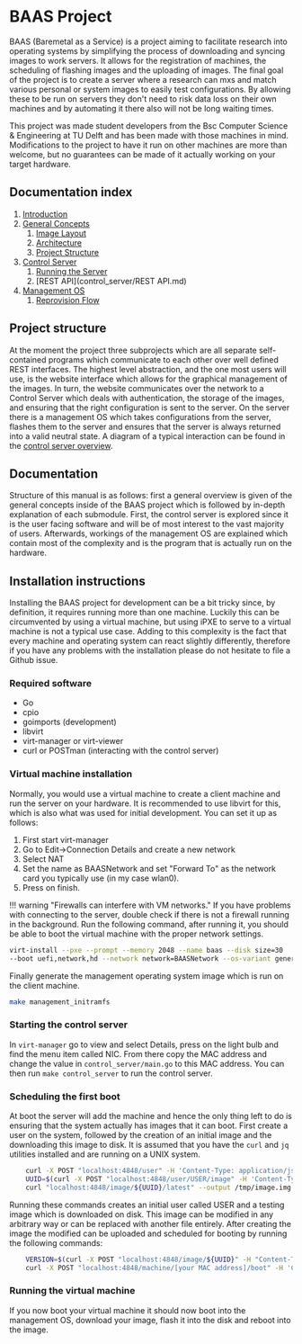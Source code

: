# BAAS Project

BAAS (Baremetal as a Service) is a project aiming to facilitate research into operating systems by simplifying the process of downloading and syncing images to work servers. It allows for the registration of machines, the scheduling of flashing images and the uploading of images. The final goal of the project is to create a server where a research can mxs and match various personal or system images to easily test configurations. By allowing these to be run on servers they don't need to risk data loss on their own machines and by automating it there also will not be long waiting times.

This project was made student developers from the Bsc Computer Science & Engineering at TU Delft and has been made with those machines in mind. Modifications to the project to have it run on other machines are more than welcome, but no guarantees can be made of it actually working on your target hardware.

## Documentation index
1. [Introduction](index.md)
2. [General Concepts](general/index.md)
    1. [Image Layout](general/images.md)
    2. [Architecture](general/architecture.md)
    3. [Project Structure](general/project_structure.md)
3. [Control Server](control_server/index.md)
    1. [Running the Server](control_server/running_baas_control_server.md)
    2. [REST API](control_server/REST API.md)
4. [Management OS](management_os/index.md)
    1. [Reprovision Flow](management_os/reprovision_flow.md)

## Project structure
At the moment the project three subprojects which are all separate self-contained programs which communicate to each other over well defined REST interfaces. The highest level abstraction, and the one most users will use, is the website interface which allows for the graphical management of the images. In turn, the website communicates over the network to a Control Server which deals with authentication, the storage of the images, and ensuring that the right configuration is sent to the server. On the server there is a management OS which takes configurations from the server, flashes them to the server and ensures that the server is always returned into a valid neutral state. A diagram of a typical interaction can be found in the [control server overview](control_server/index.md).

## Documentation
Structure of this manual is as follows: first a general overview is given of the general concepts inside of the BAAS project which is followed by in-depth explanation of each submodule. First, the control server is explored since it is the user facing software and will be of most interest to the vast majority of users. Afterwards, workings of the management OS are explained which contain most of the complexity and is the program that is actually run on the hardware.

## Installation instructions
Installing the BAAS project for development can be a bit tricky since, by definition, it requires running more than one machine. Luckily this can be circumvented by using a virtual machine, but using iPXE to serve to a virtual machine is not a typical use case. Adding to this complexity is the fact that every machine and operating system can react slightly differently, therefore if you have any problems with the installation please do not hesitate to file a Github issue.

### Required software
- Go
- cpio
- goimports (development)
- libvirt
- virt-manager or virt-viewer
- curl or POSTman (interacting with the control server)

### Virtual machine installation
Normally, you would use a virtual machine to create a client machine and run the server on your hardware. It is recommended to use libvirt for this, which is also what was used for initial development. You can set it up as follows:

1. First start virt-manager
2. Go to Edit->Connection Details and create a new network
3. Select NAT
4. Set the name as BAASNetwork and set "Forward To" as the network card you typically use (in my case wlan0).
5. Press on finish.

!!! warning "Firewalls can interfere with VM networks."
    If you have problems with connecting to the server, double check if there is not a firewall running in the background.
	Run the following command, after running it, you should be able to boot the virtual machine with the proper network settings.

```sh
virt-install --pxe --prompt --memory 2048 --name baas --disk size=30
--boot uefi,network,hd --network network=BAASNetwork --os-variant generic
```

Finally generate the management operating system image which is run on the client machine.

```sh
make management_initramfs
```

### Starting the control server
In `virt-manager` go to view and select Details, press on the light bulb and find the menu item called NIC. From there copy the MAC address and change the value in `control_server/main.go` to this MAC address. You can then run `make control_server` to run the control server.

### Scheduling the first boot
At boot the server will add the machine and hence the only thing left to do is ensuring that the system actually has images that it can boot. First create a user on the system, followed by the creation of an initial image and the downloading this image to disk. It is assumed that you have the `curl` and `jq` utilities installed and are running on a UNIX system.

```sh
	curl -X POST "localhost:4848/user" -H 'Content-Type: application/json' -d '{"name": "USER", "email": "EMAIL", "role": "user"}'
	UUID=$(curl -X POST "localhost:4848/user/USER/image" -H 'Content-Type: application/json' -d '{"name": "Test image", "DiskUUID": "/dev/sda"}' | jq .UUID | sed 's/\"//g')
	curl "localhost:4848/image/${UUID}/latest" --output /tmp/image.img
```

Running these commands creates an initial user called USER and a testing image which is downloaded on disk. This image can be modified in any arbitrary way or can be replaced with another file entirely. After creating the image the modified can be uploaded and scheduled for booting by running the following commands:

```sh
	VERSION=$(curl -X POST "localhost:4848/image/${UUID}" -H "Content-Type: multipart/form-data" -F "file=@/tmp/image.img" | awk '{print $4}')
	curl -X POST "localhost:4848/machine/[your MAC address]/boot" -H 'Content-Type: application/json' -d "{\"Version\": ${VERSION}, \"ImageUUID\": \"${UUID}\", \"update\": false}"
```

### Running the virtual machine
If you now boot your virtual machine it should now boot into the management OS, download your image, flash it into the disk and reboot into the image.
